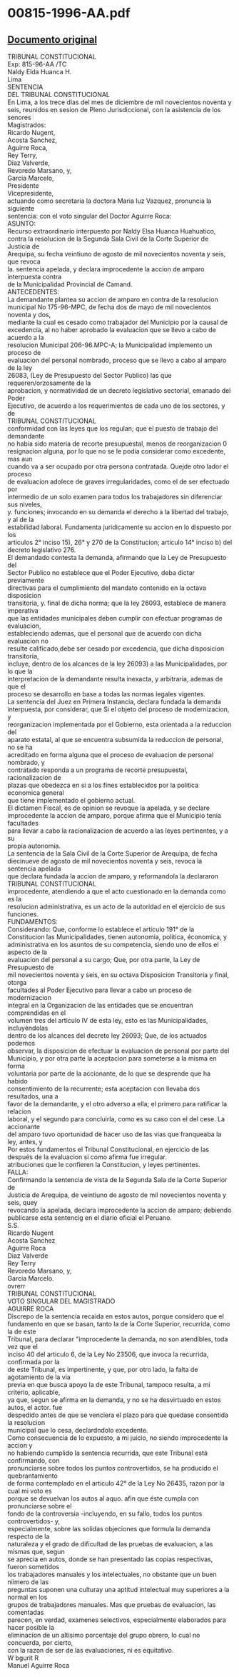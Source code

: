 
00815-1996-AA.pdf
=================
  
[Documento original](https://tc.gob.pe/jurisprudencia/1997/00815-1996-AA.pdf)  
---  
TRIBUNAL CONSTITUCIONAL  
Exp: 815-96-AA /TC  
Naldy Elda Huanca H.  
Lima  
SENTENCIA  
DEL TRIBUNAL CONSTITUCIONAL  
En Lima, a los trece dias del mes de diciembre de mil novecientos noventa y  
seis, reunidos en sesion de Pleno Jurisdiccional, con la asistencia de los senores  
Magistrados:  
Ricardo Nugent,  
Acosta Sanchez,  
Aguirre Roca,  
Rey Terry,  
Diaz Valverde,  
Revoredo Marsano, y,  
Garcia Marcelo,  
Presidente  
Vicepresidente,  
actuando como secretaria la doctora Maria luz Vazquez, pronuncia la siguiente  
sentencia: con el voto singular del Doctor Aguirre Roca:  
ASUNTO:  
Recurso extraordinario interpuesto por Naldy Elsa Huanca Huahuatico,  
contra la resolucion de la Segunda Sala Civil de la Corte Superior de Justicia de  
Arequipa, su fecha veintiuno de agosto de mil novecientos noventa y seis, que revoca  
la. sentencia apelada, y declara improcedente la accion de amparo interpuesta contra  
de la Municipalidad Provincial de Camand.  
ANTECEDENTES:  
La demandante plantea su accion de amparo en contra de la resolucion  
municipal No 175-96-MPC, de fecha dos de mayo de mil novecientos noventa y dos,  
mediante la cual es cesado como trabajador del Municipio por la causal de  
excedencia, al no haber aprobado la evaluacion que se llevo a cabo de acuerdo a la  
resolucion Municipal 206-96.MPC-A; la Municipalidad implemento un proceso de  
evaluacion del personal nombrado, proceso que se llevo a cabo al amparo de la ley  
26083, (Ley de Presupuesto del Sector Publico) las que requeren/orzosamente de la  
aprobacion, y normatividad de un decreto legislativo sectorial, emanado del Poder  
Ejecutivo, de acuerdo a los requerimientos de cada uno de los sectores, y de  
TRIBUNAL CONSTITUCIONAL  
conformidad con las leyes que los regulan; que el puesto de trabajo del demandante  
no habia sido materia de recorte presupuestal, menos de reorganizacion 0  
resignacion alguna, por lo que no se le podia considerar como excedente, mas aun  
cuando va a ser ocupado por otra persona contratada. Quejde otro lador el proceso  
de evaluacion adolece de graves irregularidades, como el de ser efectuado por  
intermedio de un solo examen para todos los trabajadores sin diferenciar sus niveles,  
y. funciones; invocando en su demanda el derecho a la libertad del trabajo, y al de la  
estabilidad laboral. Fundamenta juridicamente su accion en lo dispuesto por los  
articulos 2° inciso 15), 26° y 270 de la Constitucion; articulo 14° inciso b) del  
decreto legislativo 276.  
El demandado contesta la demanda, afirmando que la Ley de Presupuesto del  
Sector Publico no establece que el Poder Ejecutivo, deba dictar previamente  
directivas para el cumplimiento del mandato contenido en la octava disposicion  
transitoria, y. final de dicha norma; que la ley 26093, establece de manera imperativa  
que las entidades municipales deben cumplir con efectuar programas de evaluacion,  
estableciendo ademas, que el personal que de acuerdo con dicha evaluacion no  
resulte calificado,debe ser cesado por excedencia, que dicha disposicion transitoria,  
incluye, dentro de los alcances de la ley 26093) a las Municipalidades, por lo que la  
interpretacion de la demandante resulta inexacta, y arbitraria, ademas de que el  
proceso se desarrollo en base a todas las normas legales vigentes.  
La sentencia del Juez en Primera Instancia, declara fundada la demanda  
interpuesta, por considerar, que Si el objeto del proceso de modernizacion, y  
reorganizacion implementada por el Gobierno, esta orientada a la reduccion del  
aparato estatal, al que se encuentra subsumida la reduccion de personal, no se ha  
acreditado en forma alguna que el proceso de evaluacion de personal nombrado, y  
contratado responda a un programa de recorte presupuestal, racionalizacion de  
plazas que obedezca en si a los fines establecidos por la politica economica general  
que tiene implementado el gobierno actual.  
El dictamen Fiscal, es de opinion se revoque la apelada, y se declare  
improcedente la accion de amparo, porque afirma que el Municipio tenia facultades  
para llevar a cabo la racionalizacion de acuerdo a las leyes pertinentes, y a su  
propia autonomia.  
La sentencia de la Sala Civil de la Corte Superior de Arequipa, de fecha  
diecinueve de agosto de mil novecientos noventa y seis, revoca la sentencia apelada  
que declara fundada la accion de amparo, y reformandola la declararon  
TRIBUNAL CONSTITUCIONAL  
improcedente, atendiendo a que el acto cuestionado en la demanda como es la  
resolucion administrativa, es un acto de la autoridad en el ejercicio de sus funciones.  
FUNDAMENTOS:  
Considerando: Que, conforme lo establece el articulo 191° de la  
Constitucion las Municipalidades, tienen autonomia, politica, économica, y  
administrativa en los asuntos de su competencia, siendo uno de ellos el aspecto de la  
evaluacion del personal a su cargo; Que, por otra parte, la Ley de Presupuesto de  
mil novecientos noventa y seis, en su octava Disposicion Transitoria y final, otorga  
facultades al Poder Ejecutivo para llevar a cabo un proceso de modernizacion  
integral en la Organizacion de las entidades que se encuentran comprendidas en el  
volumen tres del articulo IV de esta ley, esto es las Municipalidades, incluyéndolas  
dentro de los alcances del decreto ley 26093; Que, de los actuados podemos  
observar, la disposicion de efectuar la evaluacion de personal por parte del  
Municipio, y por otra parte la aceptacion para someterse a la misma en forma  
voluntaria por parte de la accionante, de lo que se desprende que ha habido  
consentimiento de la recurrente; esta aceptacion con llevaba dos resultados, una a  
favor de la demandante, y el otro adverso a ella; el primero para ratificar la relacion  
laboral, y el segundo para concluirla, como es su caso con el del cese. La accionante  
del amparo tuvo oportunidad de hacer uso de las vias que franqueaba la ley, antes, y  
Por estos fundamentos el Tribunal Constitucional, en ejercicio de las  
después de la evaluacion si como afirma fue irregular.  
atribuciones que le confieren la Constitucion, y leyes pertinentes.  
FALLA:  
Confirmando la sentencia de vista de la Segunda Sala de la Corte Superior de  
Justicia de Arequipa, de veintiuno de agosto de mil novecientos noventa y seis, quey  
revocando la apelada, declara improcedente la accion de amparo; debiendo  
publicarse esta sentencig en el diario oficial el Peruano.  
S.S.  
Ricardo Nugent  
Acosta Sanchez  
Aguirre Roca  
Diaz Valverde  
Rey Terry  
Revoredo Marsano, y,  
Garcia Marcelo.  
ovrerr  
TRIBUNAL CONSTITUCIONAL  
VOTO SINGULAR DEL MAGISTRADO  
AGUIRRE ROCA  
Discrepo de la sentencia recaida en estos autos, porque considero que el  
fundamento en que se basan, tanto la de la Corte Superior, recurrida, como la de este  
Tribunal, para declarar "improcedente la demanda, no son atendibles, toda vez que el  
inciso 40 del articulo 6, de la Ley No 23506, que invoca la recurrida, confirmada por la  
de este Tribunal, es impertinente, y que, por otro lado, la falta de agotamiento de la via  
previa en que busca apoyo la de este Tribunal, tampoco resulta, a mi criterio, aplicable,  
ya que, segun se afirma en la demanda, y no se ha desvirtuado en estos autos, el actor. fue  
despedido antes de que se venciera el plazo para que quedase consentida la resolucion  
municipal que lo cesa, declardndolo excedente.  
Como consecuencia de lo expuesto, a mi juicio, no siendo improcedente la accion y  
no habiendo cumplido la sentencia recurrida, que este Tribunal està confirmando, con  
pronunciarse sobre todos los puntos controvertidos, se ha producido el quebrantamiento  
de forma contemplado en el articulo 42° de la Ley No 26435, razon por la cual mi voto es  
porque se devuelvan los autos al aquo. afin que éste cumpla con pronunciarse sobre el  
fondo de la controversia -incluyendo, en su fallo, todos los puntos controvertidos- y,  
especialmente, sobre las solidas objeciones que formula la demanda respecto de la  
naturaleza y el grado de dificultad de las pruebas de evaluacion, a las mismas que, segun  
se aprecia en autos, donde se han presentado las copias respectivas, fueron sometidos  
los trabajadores manuales y los intelectuales, no obstante que un buen niimero de las  
preguntas suponen una culturay una aptitud intelectual muy superiores a la normal en los  
grupos de trabajadores manuales. Mas que pruebas de evaluacion, las comentadas  
parecen, en verdad, examenes selectivos, especialmente elaborados para hacer posible la  
eliminacion de un altisimo porcentaje del grupo obrero, lo cual no concuerda, por cierto,  
con la razon de ser de las evaluaciones, ni es equitativo.  
W bgurit R  
Manuel Aguirre Roca